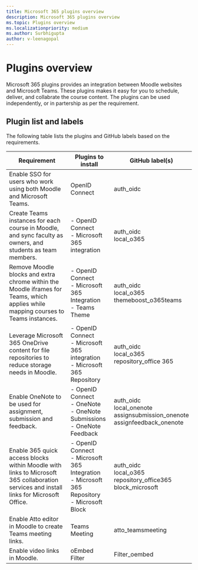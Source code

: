```yaml
---
title: Microsoft 365 plugins overview
description: Microsoft 365 plugins overview 
ms.topic: Plugins overview
ms.localizationpriority: medium
ms.author: Surbhigupta
author: v-leenagopal
---
```


# Plugins overview

Microsoft 365 plugins provides an integration between Moodle websites and Microsoft Teams. These plugins makes it easy for you to schedule, deliver, and collabrate the course content. The plugins can be used independently, or in partership as per the requirement.

## Plugin list and labels

The following table lists the plugins and GitHub labels based on the requirements.

|Requirement|Plugins to install|GitHub label(s)|
|-----|-----|----|
| Enable SSO for users who work using both Moodle and Microsoft Teams. | OpenID Connect | auth_oidc|
| Create Teams instances for each course in Moodle, and sync faculty as owners, and students as team members. | - OpenID Connect </br> - Microsoft 365 integration | auth_oidc </br> local_o365|
| Remove Moodle blocks and extra chrome within the Moodle iframes for Teams, which applies while mapping courses to Teams instances. | - OpenID Connect </br> - Microsoft 365 Integration </br> - Teams Theme| auth_oidc </br> local_o365 </br> themeboost_o365teams |
| Leverage Microsoft 365 OneDrive content for file repositories to reduce storage needs in Moodle. | - OpenID Connect </br> - Microsoft 365 integration </br> - Microsoft 365 Repository | auth_oidc </br> local_o365 </br> repository_office 365|
| Enable OneNote to be used for assignment, submission and feedback. | - OpenID Connect </br> - OneNote </br> - OneNote Submissions </br> - OneNote Feedback | auth_oidc </br> local_onenote </br> assignsubmission_onenote </br> assignfeedback_onenote| 
| Enable 365 quick access blocks within Moodle with links to Microsoft 365 collaboration services and install links for Microsoft Office. | - OpenID Connect </br> - Microsoft 365 Integration </br> - Microsoft 365 Repository </br> - Microsoft Block | auth_oidc </br> local_o365 </br> repository_office365 </br> block_microsoft |
| Enable Atto editor in Moodle to create Teams meeting links. | Teams Meeting | atto_teamsmeeting |
| Enable video links in Moodle. | oEmbed Filter | Filter_oembed |